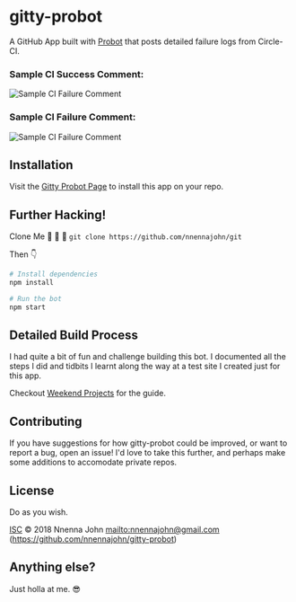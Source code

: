 # gitty-probot

A GitHub App built with [Probot](https://github.com/probot/probot) that posts detailed failure logs
from Circle-CI.

### Sample CI Success Comment:

![Sample CI Failure Comment](https://i.imgur.com/fdZcy2rg.png)

### Sample CI Failure Comment:

![Sample CI Failure Comment](https://i.imgur.com/mQDybuI.png)

## Installation

Visit the [Gitty Probot Page](https://github.com/apps/gitty-probot) to install this app on your repo.

## Further Hacking!

Clone Me 🤘 🤘 🤘 `git clone https://github.com/nnennajohn/git`

Then 👇

```sh
# Install dependencies
npm install

# Run the bot
npm start
```

## Detailed Build Process

I had quite a bit of fun and challenge building this bot. I documented all the steps I did and tidbits I learnt along the way at a test site I created just for this app.

Checkout [Weekend Projects](https://weekendprojects.io) for the guide.

## Contributing

If you have suggestions for how gitty-probot could be improved, or want to report a bug, open an issue! I'd love to take this further, and perhaps make some additions to accomodate private repos.

## License

Do as you wish.

[ISC](LICENSE) © 2018 Nnenna John <mailto:nnennajohn@gmail.com> (https://github.com/nnennajohn/gitty-probot)

## Anything else?

Just holla at me. 😎
